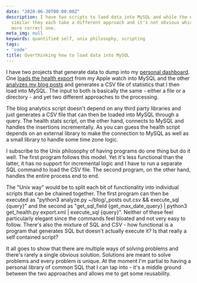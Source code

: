 ```yaml
---
date: "2020-06-30T00:00:00Z"
description: I have two scripts to laod data into MySQL and while the end goals are
  similar they each take a different approach and it's not obvious which one is the
  more correct one.
meta_img: null
keywords: quantified self, unix philosophy, scripting
tags:
- 'code'
title: Overthinking how to load data into MySQL
---
```


I have two projects that generate data to dump into my [personal dashboard](/2020/02/27/my-personal-grafana-dashboard/). One [loads the health export](https://github.com/dangoldin/health-stats) from my Apple watch into MySQL and the other [analyzes my blog posts](https://github.com/dangoldin/blog-analytics) and generates a CSV file of statistics that I then load into MySQL. The input to both is basically the same - either a file or a directory - and yet two different approaches to the processing.

The blog analytics script doesn't depend on any third party libraries and just generates a CSV file that can then be loaded into MySQL through a query. The health stats script, on the other hand, connects to MySQL and handles the insertions incrementally. As you can guess the health script depends on an external library to make the connection to MySQL as well as a small library to handle some time zone logic.

I subscribe to the Unix philosophy of having programs do one thing but do it well. The first program follows this model. Yet it's less functional than the latter, it has no support for incremental logic and I have to run a separate SQL command to load the CSV file. The second program, on the other hand, handles the entire process end to end.

The "Unix way" would be to split each bit of functionality into individual scripts that can be chained together. The first program can then be executed as "python3 analyze.py ~/blog/_posts out.csv && execute_sql {query}" and the second as "get_sql_field {get_max_date_query} \| python3 get_health.py export.xml \| execute_sql {query}". Neither of these feel particularly elegant since the commands feel bloated and not very easy to follow. There's also the mixture of SQL and CSV - how functional is a program that generates SQL but doesn't actually execute it? Is that really a self contained script?

It all goes to show that there are multiple ways of solving problems and there's rarely a single obvious solution. Solutions are meant to solve problems and every problem is unique. At the moment I'm partial to having a personal library of common SQL that I can tap into - it's a middle ground between the two approaches and allows me to get some reusability.
